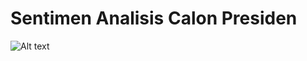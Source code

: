 # Sentimen Analisis Calon Presiden
![Alt text]("https://github.com/codeme-hue/sentimen-analisis-capres/blob/44f64114cf080974a850b74303d2d1507de745a3/result/ganjar/ganjar_sentiments.png")
